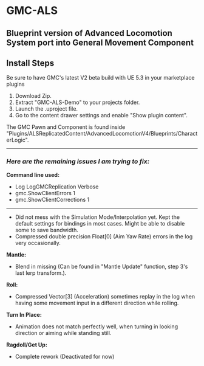 # GMC-ALS
## Blueprint version of Advanced Locomotion System port into General Movement Component
## Install Steps
Be sure to have GMC's latest V2 beta build with UE 5.3 in your marketplace plugins
1. Download Zip.
2. Extract "GMC-ALS-Demo" to your projects folder.
3. Launch the .uproject file.
5. Go to the content drawer settings and enable "Show plugin content".
   
The GMC Pawn and Component is found inside "Plugins/ALSReplicatedContent/AdvancedLocomotionV4/Blueprints/CharacterLogic".

____________________________________
### _Here are the remaining issues I am trying to fix:_
**Command line used:**
- Log LogGMCReplication Verbose
- gmc.ShowClientErrors 1
- gmc.ShowClientCorrections 1
____________________________________
- Did not mess with the Simulation Mode/Interpolation yet. Kept the default settings for bindings in most cases. Might be able to disable some to save bandwidth.
- Compressed double precision Float[0] (Aim Yaw Rate) errors in the log very occasionally.
   
**Mantle:**
- Blend in missing (Can be found in "Mantle Update" function, step 3's last lerp transform.).
      
**Roll:**
- Compressed Vector[3] (Acceleration) sometimes replay in the log when having some movement input in a different direction while rolling.

**Turn In Place:**
- Animation does not match perfectly well, when turning in looking direction or aiming while standing still.
   
**Ragdoll/Get Up:**
- Complete rework (Deactivated for now)
